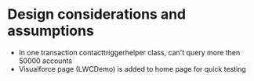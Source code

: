 # Design considerations and assumptions

- In one transaction contacttriggerhelper class, can't query more then 50000 accounts
- Visualforce page (LWCDemo) is added to home page for quick testing

